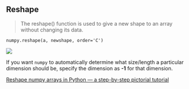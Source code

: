 ## Reshape

> The reshape() function is used to give a new shape to an array without changing its data.

```
numpy.reshape(a, newshape, order='C')
```


![](https://www.w3resource.com/w3r_images/numpy-manipulation-reshape-function-image-1.png)

If you want `numpy` to automatically determine what size/length a particular dimension should be, specify the dimension as **-1** for that dimension.

[Reshape numpy arrays in Python — a step-by-step pictorial tutorial](https://towardsdatascience.com/reshaping-numpy-arrays-in-python-a-step-by-step-pictorial-tutorial-aed5f471cf0b)